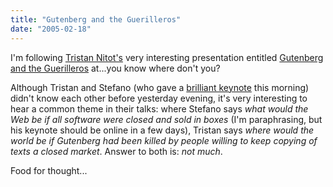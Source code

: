 ```yaml
---
title: "Gutenberg and the Guerilleros"
date: "2005-02-18"
---
```


I'm following [Tristan Nitot's](http://www.nitot.com/) very interesting presentation entitled [Gutenberg and the Guerilleros](http://lots.ch/2005/Referate.html?id=115) at...you know where don't you?

Although Tristan and Stefano (who gave a [brilliant keynote](http://lots.ch/2005/Referate.html?id=001) this morning) didn't know each other before yesterday evening, it's very interesting to hear a common theme in their talks: where Stefano says _what would the Web be if all software were closed and sold in boxes_ (I'm paraphrasing, but his keynote should be online in a few days), Tristan says _where would the world be if Gutenberg had been killed by people willing to keep copying of texts a closed market_. Answer to both is: _not much_.

Food for thought...
